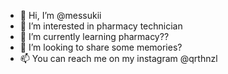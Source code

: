 - 👋 Hi, I’m @messukii
- 👀 I’m interested in pharmacy technician
- 🌱 I’m currently learning pharmacy??
- 💞️ I’m looking to share some memories?
- 📫 You can reach me on my instagram @qrthnzl

<!---
messukii/messukii is a ✨ special ✨ repository because its `README.md` (this file) appears on your GitHub profile.
You can click the Preview link to take a look at your changes.
--->
